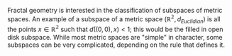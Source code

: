 Fractal geometry is interested in the classification of subspaces of metric spaces. An example of a subspace of a metric space $(\mathbb{R^2},d_{Euclidian})$ is all the points $x\in \mathbb{R^2}$ such that $d((0,0),x)<1$; this would be the filled in open disk subspace. While most metric spaces are "simple" in character, some subspaces can be very complicated, depending on the rule that defines it.
